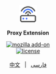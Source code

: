 <div align="center">
	<p>
		<a href="https://addons.mozilla.org/en-US/firefox/addon/proxyextension/">
			<img src="icons/border-48.png" width="48" alt="Proxy Extension" />
		</a>
	</p>
	<p>
		<b>
			Proxy Extension
		</b>
	</p>
	<a href="https://addons.mozilla.org/en-US/firefox/addon/proxyextension/">
		<img src="https://img.shields.io/amo/v/proxyextension.svg" alt="mozilla add-on" />
	</a>
	<br>
	<a href="LICENSE">
		<img src="https://img.shields.io/github/license/Webb-L/ProxyExtensionFirefox" alt="license" />
	</a>	
	<br>
	<br>
	<a href="docs/README-CN.md">中文</a>&nbsp&nbsp&nbsp|&nbsp&nbsp&nbsp<a href="docs/README-FA.md">فارسی</a>
</div>
